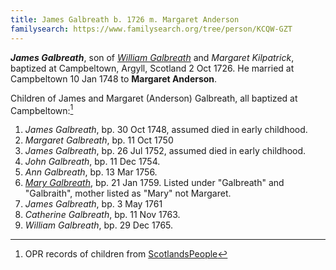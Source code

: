 ```yaml
---
title: James Galbreath b. 1726 m. Margaret Anderson
familysearch: https://www.familysearch.org/tree/person/KCQW-GZT
---
```

***James Galbreath***, son of [*William Galbreath*](galbreath-william-1701.md) and  *Margaret Kilpatrick*, baptized at Campbeltown, Argyll, Scotland 2 Oct 1726.  He married at Campbeltown 10 Jan 1748 to **Margaret Anderson**.

Children of James and Margaret (Anderson) Galbreath, all baptized at Campbeltown:[^children]

1. *James Galbreath*, bp. 30 Oct 1748, assumed died in early childhood.
2. *Margaret Galbreath*, bp. 11 Oct 1750
3. *James Galbreath*, bp. 26 Jul 1752, assumed died in early childhood.
4. *John Galbreath*, bp. 11 Dec 1754.
5. *Ann Galbreath*, bp. 13 Mar 1756.
6. [*Mary Galbreath*](galbreath-mary-1759.md), bp. 21 Jan 1759. Listed under "Galbreath" and "Galbraith", mother listed as "Mary" not Margaret.
7. *James Galbreath*, bp. 3 May 1761
8. *Catherine Galbreath*, bp. 11 Nov 1763.
9. *William Galbreath*, bp. 29 Dec 1765.

[^children]: OPR records of children from [ScotlandsPeople](https://www.scotlandspeople.gov.uk/record-results?search_type=people&event=%28B%20OR%20C%20OR%20S%29&record_type%5B0%5D=opr_births&church_type=Old%20Parish%20Registers&dl_cat=church&dl_rec=church-births-baptisms&surname=galbreath&surname_so=fuzzy&forename_so=starts&from_year=1748&to_year=1770&parent_names=galb&parent_names_so=starts&parent_name_two=anderson&parent_name_two_so=fuzzy&county=ARGYLL&record=Church%20of%20Scotland%20%28old%20parish%20registers%29%20Roman%20Catholic%20Church%20Other%20churches&rd_real_name%5B0%5D=CAMPBELTOWN%20%28LANDWARD%29%20OR%20CAMPBELTOWN%20%28BURGH%29%20OR%20CAMPBELTOWN&rd_display_name%5B0%5D=CAMPBELTOWN%20%28LANDWARD%29%7CCAMPBELTOWN%20%28BURGH%29%7CCAMPBELTOWN_CAMPBELTOWN&rd_label%5B0%5D=CAMPBELTOWN&rd_name%5B0%5D=CAMPBELTOWN%20%2ALANDWARD%2A%20OR%20CAMPBELTOWN%20%2ABURGH%2A%20OR%20CAMPBELTOWN&sort=asc&order=Date&field=year)
